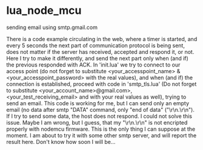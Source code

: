 # lua_node_mcu
sending email using smtp.gmail.com

There is a code example circulating in the web, where a timer is started, and every 5 seconds the next part of communication protocol is being sent, does not matter if the server has received, accepted and respond it, or not.
Here I try to make it differently, and send the next part only when (and if) the previous responded with ACK.
In 'init.lua' we try to connect to our access point (do not forget to substitute <your_accesspoint_name> & <your_accesspoint_password> with the real values), and when (and if) the connection is established, proceed with code in 'smtp_tls.lua' (Do not forget to substitute <your_account_name>@gmail.com>, <your_test_receiving_email> and <yourencodedcredentials> with your real values as well), trying to send an email.
This code is working for me, but I can send only an empty email (no data after smtp "DATA" command, only "end of data" ("\r\n.\r\n"). If I try to send some data, the host does not respond. I could not solve this issue. Maybe I am wrong, but I guess, that my "\r\n.\r\n" is not encripted properly with nodemcu firmware. This is the only thing I can suppose at the moment. I am about to try it with some other smtp server, and will report the result here. Don't know how soon I will be...
